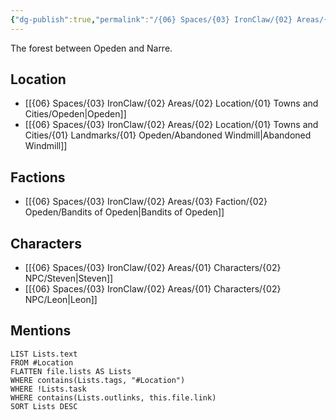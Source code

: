 ```yaml
---
{"dg-publish":true,"permalink":"/{06} Spaces/{03} IronClaw/{02} Areas/{02} Location/{01} Towns and Cities/{01} Landmarks/{01} Opeden/Opeden Forest/","title":"Opeden Forest"}
---
```



The forest between Opeden and Narre.

## Location

- [[{06} Spaces/{03} IronClaw/{02} Areas/{02} Location/{01} Towns and Cities/Opeden\|Opeden]]
- [[{06} Spaces/{03} IronClaw/{02} Areas/{02} Location/{01} Towns and Cities/{01} Landmarks/{01} Opeden/Abandoned Windmill\|Abandoned Windmill]]

## Factions

- [[{06} Spaces/{03} IronClaw/{02} Areas/{03} Faction/{02} Opeden/Bandits of Opeden\|Bandits of Opeden]]

## Characters

- [[{06} Spaces/{03} IronClaw/{02} Areas/{01} Characters/{02} NPC/Steven\|Steven]]
- [[{06} Spaces/{03} IronClaw/{02} Areas/{01} Characters/{02} NPC/Leon\|Leon]]

## Mentions

```dataview
LIST Lists.text
FROM #Location
FLATTEN file.lists AS Lists
WHERE contains(Lists.tags, "#Location")
WHERE !Lists.task
WHERE contains(Lists.outlinks, this.file.link)
SORT Lists DESC
```
